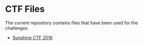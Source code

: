 # CTF Files

The current repository contains files that have been used for the challenges.

* [Sunshine CTF 2016](/sunshine-ctf-2016)
